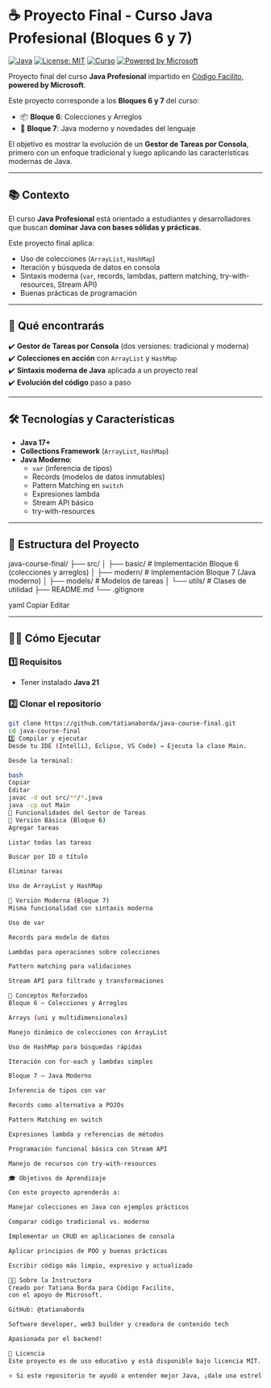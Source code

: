 # ☕ Proyecto Final - Curso **Java Profesional** (Bloques 6 y 7)

[![Java](https://img.shields.io/badge/Java-21-orange?logo=java&logoColor=white)](https://www.oracle.com/java/)
[![License: MIT](https://img.shields.io/badge/License-MIT-green.svg)](LICENSE)
[![Curso](https://img.shields.io/badge/Código%20Facilito-Java%20Profesional-blue)](https://codigofacilito.com/cursos/java-profesional)
[![Powered by Microsoft](https://img.shields.io/badge/Powered%20by-Microsoft-0078D4?logo=microsoft&logoColor=white)](https://www.microsoft.com)

Proyecto final del curso **Java Profesional** impartido en [Código Facilito](https://codigofacilito.com/cursos/java-profesional),  
**powered by Microsoft**.  

Este proyecto corresponde a los **Bloques 6 y 7** del curso:  
- 📦 **Bloque 6**: Colecciones y Arreglos  
- 🚀 **Bloque 7**: Java moderno y novedades del lenguaje  

El objetivo es mostrar la evolución de un **Gestor de Tareas por Consola**, primero con un enfoque tradicional y luego aplicando las características modernas de Java.

---

## 📚 Contexto

El curso **Java Profesional** está orientado a estudiantes y desarrolladores que buscan **dominar Java con bases sólidas y prácticas**.  

Este proyecto final aplica:  
- Uso de colecciones (`ArrayList`, `HashMap`)  
- Iteración y búsqueda de datos en consola  
- Sintaxis moderna (`var`, records, lambdas, pattern matching, try-with-resources, Stream API)  
- Buenas prácticas de programación  

---

## 🚀 Qué encontrarás

✔️ **Gestor de Tareas por Consola** (dos versiones: tradicional y moderna)  
✔️ **Colecciones en acción** con `ArrayList` y `HashMap`  
✔️ **Sintaxis moderna de Java** aplicada a un proyecto real  
✔️ **Evolución del código** paso a paso  

---

## 🛠️ Tecnologías y Características

- **Java 17+**  
- **Collections Framework** (`ArrayList`, `HashMap`)  
- **Java Moderno**:
  - `var` (inferencia de tipos)  
  - Records (modelos de datos inmutables)  
  - Pattern Matching en `switch`  
  - Expresiones lambda  
  - Stream API básico  
  - try-with-resources  

---

## 📁 Estructura del Proyecto

java-course-final/
├── src/
│ ├── basic/ # Implementación Bloque 6 (colecciones y arreglos)
│ ├── modern/ # Implementación Bloque 7 (Java moderno)
│ ├── models/ # Modelos de tareas
│ └── utils/ # Clases de utilidad
├── README.md
└── .gitignore

yaml
Copiar
Editar

---

## 🏃‍♂️ Cómo Ejecutar

### 1️⃣ Requisitos
- Tener instalado **Java 21**

### 2️⃣ Clonar el repositorio
```bash
git clone https://github.com/tatianaborda/java-course-final.git
cd java-course-final
3️⃣ Compilar y ejecutar
Desde tu IDE (IntelliJ, Eclipse, VS Code) → Ejecuta la clase Main.

Desde la terminal:

bash
Copiar
Editar
javac -d out src/**/*.java
java -cp out Main
🎯 Funcionalidades del Gestor de Tareas
🔹 Versión Básica (Bloque 6)
Agregar tareas

Listar todas las tareas

Buscar por ID o título

Eliminar tareas

Uso de ArrayList y HashMap

🔹 Versión Moderna (Bloque 7)
Misma funcionalidad con sintaxis moderna

Uso de var

Records para modelo de datos

Lambdas para operaciones sobre colecciones

Pattern matching para validaciones

Stream API para filtrado y transformaciones

📝 Conceptos Reforzados
Bloque 6 – Colecciones y Arreglos

Arrays (uni y multidimensionales)

Manejo dinámico de colecciones con ArrayList

Uso de HashMap para búsquedas rápidas

Iteración con for-each y lambdas simples

Bloque 7 – Java Moderno

Inferencia de tipos con var

Records como alternativa a POJOs

Pattern Matching en switch

Expresiones lambda y referencias de métodos

Programación funcional básica con Stream API

Manejo de recursos con try-with-resources

🎓 Objetivos de Aprendizaje

Con este proyecto aprenderás a:

Manejar colecciones en Java con ejemplos prácticos

Comparar código tradicional vs. moderno

Implementar un CRUD en aplicaciones de consola

Aplicar principios de POO y buenas prácticas

Escribir código más limpio, expresivo y actualizado

👩‍🏫 Sobre la Instructora
Creado por Tatiana Borda para Código Facilito,
con el apoyo de Microsoft.

GitHub: @tatianaborda

Software developer, web3 builder y creadora de contenido tech

Apasionada por el backend!

📄 Licencia
Este proyecto es de uso educativo y está disponible bajo licencia MIT.

⭐ Si este repositorio te ayudó a entender mejor Java, ¡dale una estrella! ⭐
